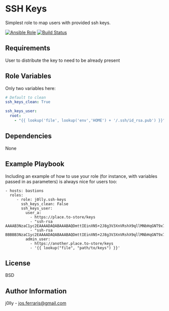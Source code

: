 SSH Keys
=========

Simplest role to map users with provided ssh keys.

[![Ansible Role](https://img.shields.io/ansible/role/16211.svg)](https://galaxy.ansible.com/j0lly/ssh-keys/)
[![Build Status](https://travis-ci.org/j0lly/ansible-role-ssh-keys.svg?branch=master)](https://travis-ci.org/j0lly/ansible-role-ssh-keys)


Requirements
------------

User to distribute the key to need to be already present

Role Variables
--------------

Only two variables here:

```yml
# Default to clean
ssh_keys_clean: True

ssh_keys_user:
  root:
    - "{{ lookup('file', lookup('env','HOME') + '/.ssh/id_rsa.pub') }}"
```

Dependencies
------------

None

Example Playbook
----------------

Including an example of how to use your role (for instance, with variables passed in as parameters) is always nice for users too:

    - hosts: bastions
      roles:
         - role: j0lly.ssh-keys
           ssh_keys_clean: False
           ssh_keys_user:
             user_a:
               - https://place.to-store/keys
               - "ssh-rsa AAAAB3NzaC1yc2EAAAADAQABAAABAQDmttIEinXN5+2J8g3V3XnVRshX9qllMNbHqGNT9x7glW5PsG1XUAKIjIvD5GfTEbqjxHuCuxXUuoUi/LsrQAGUO1hEnamsDZtczhWmoHiK8gzLW83qKIzXLsGEexzi7POnroRvjKNy2/koeigjY3+GcRXsJzwv0P4IaJMLi/aDvOhzLe00yiNQ6X+9Fdyp3n589e3k5H+A9BqROanoxuAA7ko0TGW52AHxM51doEofy4ySKqOj3M+vV5VwQNFmUFqa8WEnBYZ6k5eUL4ixJxY5TMzZfzWcOpIhI8+8WrnTmsDIB3t54VO3BeVW5hrG8W6oiwDVDvSDTpqklY2gmwI7"
               - "ssh-rsa BBBBB3NzaC1yc2EAAAADAQABAAABAQDmttIEinXN5+2J8g3V3XnVRshX9qllMNbHqGNT9x7glW5PsG1XUAKIjIvD5GfTEbqjxHuCuxXUuoUi/LsrQAGUO1hEnamsDZtczhWmoHiK8gzLW83qKIzXLsGEexzi7POnroRvjKNy2/koeigjY3+GcRXsJzwv0P4IaJMLi/aDvOhzLe00yiNQ6X+9Fdyp3n589e3k5H+A9BqROanoxuAA7ko0TGW52AHxM51doEofy4ySKqOj3M+vV5VwQNFmUFqa8WEnBYZ6k5eUL4ixJxY5TMzZfzWcOpIhI8+8WrnTmsDIB3t54VO3BeVW5hrG8W6oiwDVDvSDTpqklY2gmwI7"
             admin_user:
               - https://another.place.to-store/keys
               - '{{ lookup("file", "path/to/keys") }}'

License
-------

BSD

Author Information
------------------

j0lly - jos.ferraris@gmail.com
